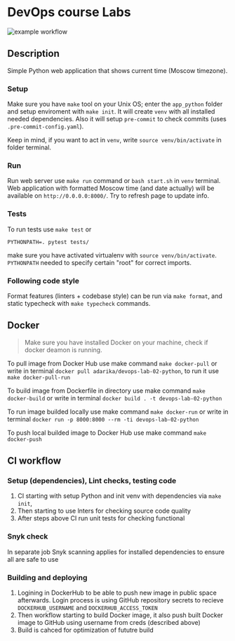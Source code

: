 # DevOps course Labs

![example workflow](https://github.com/github/docs/actions/workflows/python-app.yaml/badge.svg)

## Description

Simple Python web application that shows current time (Moscow timezone).

### Setup

Make sure you have `make` tool on your Unix OS; enter the `app_python` folder and setup enviroment with `make init`. It will create `venv` with all installed needed dependencies. Also it will setup `pre-commit` to check commits (uses `.pre-commit-config.yaml`).

Keep in mind, if you want to act in `venv`, write `source venv/bin/activate` in folder terminal.

### Run

Run web server use `make run` command or `bash start.sh` in `venv` terminal. Web application with formatted Moscow time (and date actually) will be available on `http://0.0.0.0:8000/`. Try to refresh page to update info.

### Tests

To run tests use `make test` or

```
PYTHONPATH=. pytest tests/
```
make sure you have activated virtualenv with `source venv/bin/activate`. `PYTHONPATH` needed to specify certain "root" for correct imports.

### Following code style

Format features (linters + codebase style) can be run via `make format`, and static typecheck with `make typecheck` commands.


## Docker

> Make sure you have installed Docker on your machine, check if docker deamon is running.

To pull image from Docker Hub use make command `make docker-pull` or write in terminal `docker pull adarika/devops-lab-02-python`, to run it use `make docker-pull-run`

To build image from  Dockerfile in directory use make command `make docker-build` or write in terminal `docker build . -t devops-lab-02-python`

To run image builded locally use make command `make docker-run` or write in terminal `docker run -p 8000:8000 --rm -ti devops-lab-02-python`

To push local builded image to Docker Hub use make command `make docker-push`


## CI workflow

### Setup (dependencies), Lint checks, testing code
1. CI starting with setup Python and init venv with dependencies via `make init`, 
2. Then starting to use lnters for checking source code quality
3. After steps above CI run unit tests for checking functional

### Snyk check

In separate job Snyk scanning applies for installed dependencies to ensure all are safe to use

### Building and deploying
1. Logining in DockerHub to be able to push new image in public space afterwards. Login process is using GitHub repository secrets to recieve `DOCKERHUB_USERNAME` and `DOCKERHUB_ACCESS_TOKEN`
2. Then workflow starting to build Docker image, it also push built Docker image to GitHub using username from creds (described above)
3. Build is cahced for optimization of fututre build
